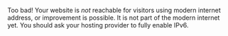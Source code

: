 Too bad! Your website is *not* reachable for visitors using modern internet address, or improvement is possible. It is not part of the modern internet yet. You should ask your hosting provider to fully enable IPv6.
